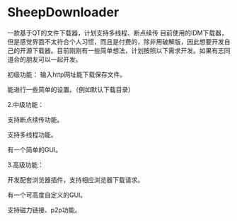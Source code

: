 # SheepDownloader
一款基于QT的文件下载器，计划支持多线程、断点续传
目前使用的IDM下载器，但是感觉界面不太符合个人习惯，而且是付费的，除非用破解版，因此想要开发自己的开源下载器。目前刚刚有一些简单想法，计划按照以下需求开发。如果有志同道合的朋友可以一起开发。

初级功能：
输入http网址能下载保存文件。

能进行一些简单的设置。（例如默认下载目录）

2.中级功能：

支持断点续传功能。

支持多线程功能。

有一个简单的GUI。

3.高级功能：

开发配套浏览器插件，支持相应浏览器下载请求。

有一个可高度自定义的GUI。

支持磁力链接、p2p功能。
